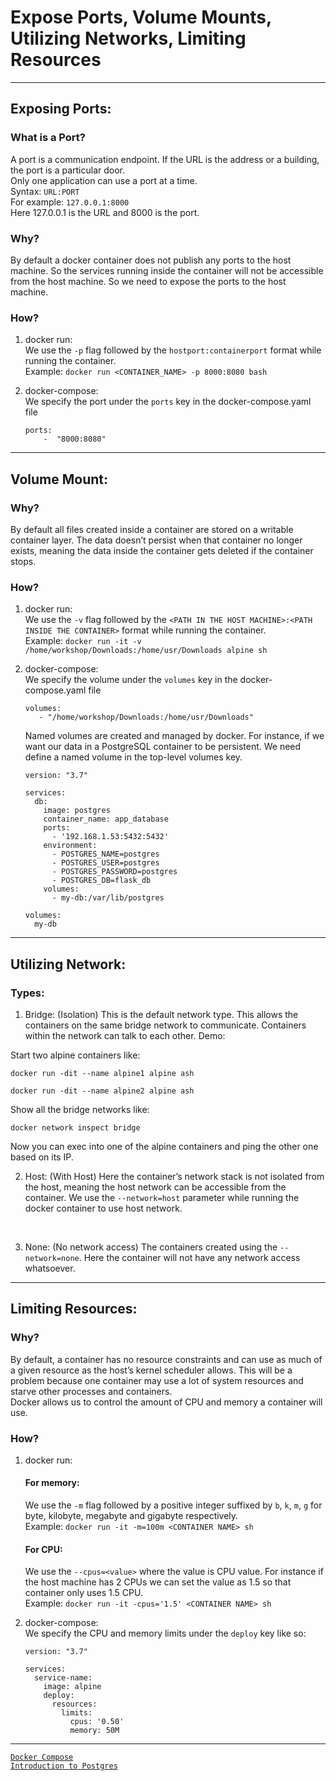 # Expose Ports, Volume Mounts, Utilizing Networks, Limiting Resources
<hr>

## Exposing Ports:
### What is a Port?
A port is a communication endpoint. If the URL is the address or a building, the port is a particular door.
<br>
Only one application can use a port at a time.
<br>
Syntax: `URL:PORT`
<br>
For example: `127.0.0.1:8000`
<br>
Here 127.0.0.1 is the URL and 8000 is the port.

### Why?
By default a docker container does not publish any ports to the host machine. So the services running inside the container will not be accessible from the host machine. So we need to expose the ports to the host machine.
<br>

### How?
1.  docker run:
    <br>
    We use the `-p` flag followed by the `hostport:containerport` format while running the container.
    <br>
    Example: `docker run <CONTAINER_NAME> -p 8000:8080 bash`


2. docker-compose:
    <br>
    We specify the port under the `ports` key in the docker-compose.yaml file
    ```
    ports:
        -  "8000:8080"
    ```
<hr>

## Volume Mount:

### Why?
By default all files created inside a container are stored on a writable container layer. The data doesn’t persist when that container no longer exists, meaning the data inside the container gets deleted if the container stops.

### How?
1.  docker run:
    <br>
    We use the `-v` flag followed by the `<PATH IN THE HOST MACHINE>:<PATH INSIDE THE CONTAINER>` format while running the container.
    <br>
    Example: `docker run -it -v /home/workshop/Downloads:/home/usr/Downloads alpine sh`


2. docker-compose:
    <br>
    We specify the volume under the `volumes` key in the docker-compose.yaml file
    ```
    volumes:
       - "/home/workshop/Downloads:/home/usr/Downloads"
    ```
    Named volumes are created and managed by docker. For instance, if we want our data in a PostgreSQL container to be persistent. 
    We need define a named volume in the top-level volumes key.
    ```
    version: "3.7"

    services:
      db:
        image: postgres
        container_name: app_database
        ports:
          - '192.168.1.53:5432:5432'
        environment:
          - POSTGRES_NAME=postgres
          - POSTGRES_USER=postgres
          - POSTGRES_PASSWORD=postgres
          - POSTGRES_DB=flask_db
        volumes:
          - my-db:/var/lib/postgres

    volumes: 
      my-db
    ```
<hr>

## Utilizing Network:

### Types:
1.  Bridge: (Isolation)
This is the default network type. This allows the containers on the same bridge network to communicate. Containers within the network can talk to each other.
Demo:

Start two alpine containers like:
```
docker run -dit --name alpine1 alpine ash

docker run -dit --name alpine2 alpine ash
```
Show all the bridge networks like:
```
docker network inspect bridge
```
Now you can exec into one of the alpine containers and ping the other one based on its IP.

2. Host: (With Host)
Here the container’s network stack is not isolated from the host, meaning the host network can be accessible from the container. We use the `--network=host` parameter while running the docker container to use host network.
<br>

3.  None: (No network access)
The containers created using the `--network=none`. Here the container will not have any network access whatsoever. 
<hr>

## Limiting Resources:

### Why?
By default, a container has no resource constraints and can use as much of a given resource as the host’s kernel scheduler allows. This will be a problem because one container may use a lot of system resources and starve other processes and containers.
<br>
Docker allows us to control the amount of CPU and memory a container will use.

### How?
1.  docker run:
    <br>
    ####  For memory:
    We use the `-m` flag followed by a positive integer suffixed by `b`, `k`, `m`, `g` for byte, kilobyte, megabyte and gigabyte respectively.
    <br>
    Example: `docker run -it -m=100m <CONTAINER NAME> sh`
    #### For CPU:
    We use the `--cpus=<value>` where the value is CPU value. For instance if the host machine has 2 CPUs we can set the value as 1.5 so that container only uses 1.5 CPU.
    <br>
    Example: `docker run -it -cpus='1.5' <CONTAINER NAME> sh`

2.  docker-compose:
    <br>
    We specify the CPU and memory limits under the `deploy` key like so:
    ```
    version: "3.7"

    services:
      service-name:
        image: alpine
        deploy:
          resources:
            limits:
              cpus: '0.50'
              memory: 50M
    ```
<hr>

[`Docker Compose`](./docker_compose_introduction.md)<br>
[`Introduction to Postgres`](../postgres/postgres_introduction.md)